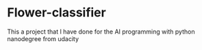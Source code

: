 # Flower-classifier
This a project that I have done for the AI programming with python nanodegree from udacity
